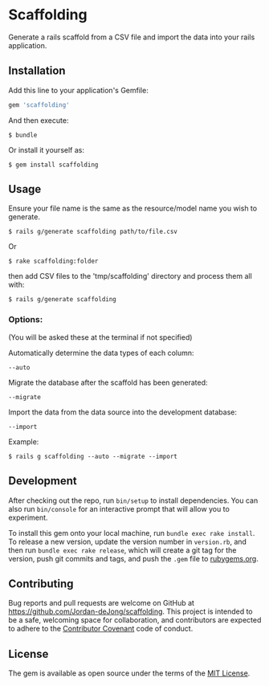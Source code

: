 # Scaffolding

Generate a rails scaffold from a CSV file and import the data into your rails application.

## Installation

Add this line to your application's Gemfile:

```ruby
gem 'scaffolding'
```

And then execute:

    $ bundle

Or install it yourself as:

    $ gem install scaffolding

## Usage

Ensure your file name is the same as the resource/model name you wish to generate.

    $ rails g/generate scaffolding path/to/file.csv

Or

    $ rake scaffolding:folder

then add CSV files to the 'tmp/scaffolding' directory and process them all with:

    $ rails g/generate scaffolding

### Options:
(You will be asked these at the terminal if not specified)

Automatically determine the data types of each column:

    --auto

Migrate the database after the scaffold has been generated:

    --migrate

Import the data from the data source into the development database:

    --import

Example:

    $ rails g scaffolding --auto --migrate --import

## Development

After checking out the repo, run `bin/setup` to install dependencies. You can also run `bin/console` for an interactive prompt that will allow you to experiment.

To install this gem onto your local machine, run `bundle exec rake install`. To release a new version, update the version number in `version.rb`, and then run `bundle exec rake release`, which will create a git tag for the version, push git commits and tags, and push the `.gem` file to [rubygems.org](https://rubygems.org).

## Contributing

Bug reports and pull requests are welcome on GitHub at https://github.com/Jordan-deJong/scaffolding. This project is intended to be a safe, welcoming space for collaboration, and contributors are expected to adhere to the [Contributor Covenant](contributor-covenant.org) code of conduct.


## License

The gem is available as open source under the terms of the [MIT License](http://opensource.org/licenses/MIT).
